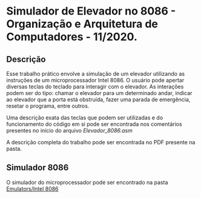 # Simulador de Elevador no 8086 - Organização e Arquitetura de Computadores - 11/2020.
 
## Descrição
 
Esse trabalho prático envolve a simulação de um elevador utilizando as instruções de um microprocessador Intel 8086. O usuário pode apertar diversas teclas do teclado para interagir com o elevador. As interações podem ser do tipo: chamar o elevador para um determinado andar, indicar ao elevador que a porta está obstruída, fazer uma parada de emergência, resetar o programa, entre outros.
 
Uma descrição exata das teclas que podem ser utilizadas e do funcionamento do código em si pode ser encontrada nos comentários presentes no início do arquivo *Elevador_8086.asm*
 
A descrição completa do trabalho pode ser encontrada no PDF presente na pasta.
 
 
## Simulador 8086
 
O simulador do microprocessador pode ser encontrado na pasta [Emulators/Intel 8086](https://github.com/mmussatto/EngComp/tree/master/OrgArq/Emulators/Intel%208086)

